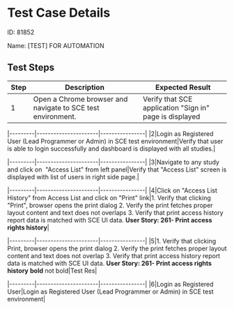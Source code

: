 
# Test Case Details
ID: 81852

Name: [TEST] FOR AUTOMATION
## Test Steps
|Step |Description | Expected Result|
|---------|----------------------|----------------|
|1|Open a Chrome browser and navigate to SCE test environment.|Verify that SCE application "Sign in" page is displayed|

|---------|----------------------|----------------|
|2|Login as Registered User (Lead Programmer or Admin) in SCE test environment|Verify that user is able to login successfully and dashboard is displayed with all studies.|

 
|---------|----------------------|----------------|
|3|Navigate to any study and click on  "Access List" from left panel|Verify that "Access List" screen is displayed with list of users in right side page.|

 
|---------|----------------------|----------------|
|4|Click on "Access List History" from Access List and click on "Print" link|1\. Verify that clicking "Print", browser opens the print dialog          2. Verify the print fetches proper layout content and text does not overlaps          3\. Verify that print access history report data is matched with SCE UI data.          **User Story: 261- Print access rights history**|

 
|---------|----------------------|----------------|
|5|1\. Verify that clicking Print, browser opens the print dialog      2\. Verify the print fetches proper layout content and text does not overlap      3\. Verify that print access history report data is matched with SCE UI data.      **User Story: 261- Print access rights history** **bold** not bold|Test Res|

 
|---------|----------------------|----------------|
|6|Login as Registered User|Login as Registered User (Lead Programmer or Admin) in SCE test environment|
